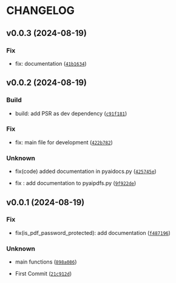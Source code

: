 # CHANGELOG

## v0.0.3 (2024-08-19)

### Fix

* fix: documentation ([`41b1634`](https://github.com/jfimbett/pyaidocs/commit/41b1634c9efbd5517e7a27899aa70969110af5da))

## v0.0.2 (2024-08-19)

### Build

* build: add PSR as dev dependency ([`c91f181`](https://github.com/jfimbett/pyaidocs/commit/c91f181dfb8cacaced365517b8b26efe030430bd))

### Fix

* fix: main file for development ([`422b782`](https://github.com/jfimbett/pyaidocs/commit/422b7822c19a6251e1bf7213bde9348638ec04d4))

### Unknown

* fix(code) added documentation in pyaidocs.py ([`425745e`](https://github.com/jfimbett/pyaidocs/commit/425745e546fab83a8c7da7dcaff98217445a9e95))

* fix : add documentation to pyaipdfs.py ([`9f922de`](https://github.com/jfimbett/pyaidocs/commit/9f922de7cc03e5095bf33b89d83fc1721b76b59c))

## v0.0.1 (2024-08-19)

### Fix

* fix(is_pdf_password_protected): add documentation ([`f487196`](https://github.com/jfimbett/pyaidocs/commit/f48719615189b2145b87aafac44dfde9622fdde7))

### Unknown

* main functions ([`898a086`](https://github.com/jfimbett/pyaidocs/commit/898a086e010b1588d9281d65913f921f649d0048))

* First Commit ([`21c912d`](https://github.com/jfimbett/pyaidocs/commit/21c912d5b5617eec5c49744117469a12d41faf3a))
